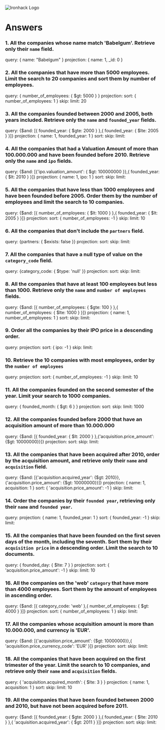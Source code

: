 ![Ironhack Logo](https://i.imgur.com/1QgrNNw.png)

# Answers

### 1. All the companies whose name match 'Babelgum'. Retrieve only their `name` field.

query: { name: "Babelgum" } projection: { name: 1, _id: 0 }

### 2. All the companies that have more than 5000 employees. Limit the search to 20 companies and sort them by **number of employees**.

query: { number_of_employees: { $gt: 5000 } } projection: sort: { number_of_employees: 1 } skip: limit: 20

### 3. All the companies founded between 2000 and 2005, both years included. Retrieve only the `name` and `founded_year` fields.

query: {$and: [{ founded_year: { $gte: 2000 } },{ founded_year: { $lte: 2005 } }]} projection: { name: 1, founded_year: 1 } sort: skip: limit:

### 4. All the companies that had a Valuation Amount of more than 100.000.000 and have been founded before 2010. Retrieve only the `name` and `ipo` fields.

query: {$and: [{'ipo.valuation_amount': { $gt: 100000000 }},{ founded_year: { $lt: 2010 } }]} projection: { name: 1, ipo: 1 } sort: skip: limit:

### 5. All the companies that have less than 1000 employees and have been founded before 2005. Order them by the number of employees and limit the search to 10 companies.

query: {$and: [{ number_of_employees: { $lt: 1000 } },{ founded_year: { $lt: 2005 } }]} projection: sort: { number_of_employees: -1 } skip: limit: 10

### 6. All the companies that don't include the `partners` field.

query: {partners: { $exists: false }} projection: sort: skip: limit:

### 7. All the companies that have a null type of value on the `category_code` field.

query: {category_code: { $type: 'null' }} projection: sort: skip: limit:

### 8. All the companies that have at least 100 employees but less than 1000. Retrieve only the `name` and `number of employees` fields.

query: {$and: [{ number_of_employees: { $gte: 100 } },{ number_of_employees: { $lte: 1000 } }]} projection: { name: 1, number_of_employees: 1 } sort: skip: limit:

### 9. Order all the companies by their IPO price in a descending order.

query: projection: sort: { ipo: -1 } skip: limit:

### 10. Retrieve the 10 companies with most employees, order by the `number of employees`

query: projection: sort: { number_of_employees: -1 } skip: limit: 10

### 11. All the companies founded on the second semester of the year. Limit your search to 1000 companies.

query: { founded_month: { $gt: 6 } } projection: sort: skip: limit: 1000

### 12. All the companies founded before 2000 that have an acquisition amount of more than 10.000.000

query: {$and: [{ founded_year: { $lt: 2000 } },{'acquisition.price_amount': {$gt: 10000000}}]} projection: sort: skip: limit:

### 13. All the companies that have been acquired after 2010, order by the acquisition amount, and retrieve only their `name` and `acquisition` field.

query: {$and: [{'acquisition.acquired_year': {$gt: 2010}},{'acquisition.price_amount': {$gt: 10000000}}]} projection: { name: 1, acquisition: 1 } sort: { 'acquisition.price_amount': -1 } skip: limit:

### 14. Order the companies by their `founded year`, retrieving only their `name` and `founded year`.

query: projection: { name: 1, founded_year: 1 } sort: { founded_year: -1 } skip: limit:

### 15. All the companies that have been founded on the first seven days of the month, including the seventh. Sort them by their `acquisition price` in a descending order. Limit the search to 10 documents.

query: { founded_day: { $lte: 7 } } projection: sort: { 'acquisition.price_amount': -1 } skip: limit: 10

### 16. All the companies on the 'web' `category` that have more than 4000 employees. Sort them by the amount of employees in ascending order.

query: {$and: [{ category_code: 'web' },{ number_of_employees: { $gt: 4000 } }]} projection: sort: { number_of_employees: 1 } skip: limit:

### 17. All the companies whose acquisition amount is more than 10.000.000, and currency is 'EUR'.

query: {$and: [{'acquisition.price_amount': {$gt: 10000000}},{ 'acquisition.price_currency_code': 'EUR' }]} projection: sort: skip: limit:

### 18. All the companies that have been acquired on the first trimester of the year. Limit the search to 10 companies, and retrieve only their `name` and `acquisition` fields.

query: { 'acquisition.acquired_month': { $lte: 3 } } projection: { name: 1, acquisition: 1 } sort: skip: limit: 10

### 19. All the companies that have been founded between 2000 and 2010, but have not been acquired before 2011.

query: {$and: [{ founded_year: { $gte: 2000 } },{ founded_year: { $lte: 2010 } },{ 'acquisition.acquired_year': { $gt: 2011 } }]} projection: sort: skip: limit: